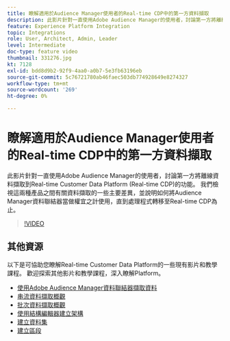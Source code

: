 ```yaml
---
title: 瞭解適用於Audience Manager使用者的Real-time CDP中的第一方資料擷取
description: 此影片針對一直使用Adobe Audience Manager的使用者，討論第一方將離線資料擷取到Real-time Customer Data Platform (Real-time CDP)的功能。 我們檢視這兩種產品之間有關資料擷取的一些主要差異，並說明如何將Audience Manager資料聯結器當做權宜之計使用，直到處理程式轉移至Real-time CDP為止。
feature: Experience Platform Integration
topic: Integrations
role: User, Architect, Admin, Leader
level: Intermediate
doc-type: feature video
thumbnail: 331276.jpg
kt: 7128
exl-id: bdd8d9b2-92f9-4aa0-a0b7-5e3fb63196eb
source-git-commit: 5c76721780ab46faec503db774928649e8274327
workflow-type: tm+mt
source-wordcount: '269'
ht-degree: 0%

---
```


# 瞭解適用於Audience Manager使用者的Real-time CDP中的第一方資料擷取

此影片針對一直使用Adobe Audience Manager的使用者，討論第一方將離線資料擷取到Real-time Customer Data Platform (Real-time CDP)的功能。 我們檢視這兩種產品之間有關資料擷取的一些主要差異，並說明如何將Audience Manager資料聯結器當做權宜之計使用，直到處理程式轉移至Real-time CDP為止。


>[!VIDEO](https://video.tv.adobe.com/v/331276/?quality=12&learn=on)

## 其他資源

以下是可協助您瞭解Real-time Customer Data Platform的一些現有影片和教學課程。 歡迎探索其他影片和教學課程，深入瞭解Platform。

* [使用Adobe Audience Manager資料聯結器擷取資料](https://experienceleague.adobe.com/docs/platform-learn/tutorials/sources/ingest-data-from-aam.html?lang=en#sources)
* [串流資料擷取概觀](https://experienceleague.adobe.com/docs/platform-learn/tutorials/data-ingestion/understanding-streaming-ingestion.html?lang=en#data-ingestion)
* [批次資料擷取概觀](https://experienceleague.adobe.com/docs/platform-learn/tutorials/data-ingestion/batch-ingestion-overview.html?lang=en#data-ingestion)
* [使用結構編輯器建立架構](https://experienceleague.adobe.com/docs/experience-platform/xdm/tutorials/create-schema-ui.html?lang=en#getting-started)
* [建立資料集](https://experienceleague.adobe.com/docs/platform-learn/getting-started-for-data-architects-and-data-engineers/create-datasets.html?lang=en#permissions-required)
* [建立區段](https://experienceleague.adobe.com/docs/platform-learn/tutorials/segments/create-segments.html?lang=en#segments)
